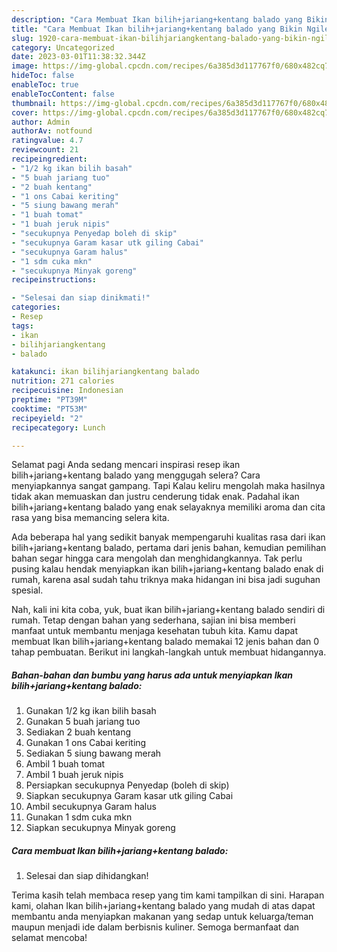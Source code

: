 ```yaml
---
description: "Cara Membuat Ikan bilih+jariang+kentang balado yang Bikin Ngiler, Buat Buka Puasa Enak"
title: "Cara Membuat Ikan bilih+jariang+kentang balado yang Bikin Ngiler, Buat Buka Puasa Enak"
slug: 1920-cara-membuat-ikan-bilihjariangkentang-balado-yang-bikin-ngiler-buat-buka-puasa-enak
category: Uncategorized
date: 2023-03-01T11:38:32.344Z
image: https://img-global.cpcdn.com/recipes/6a385d3d117767f0/680x482cq70/ikan-bilihjariangkentang-balado-foto-resep-utama.jpg
hideToc: false
enableToc: true
enableTocContent: false
thumbnail: https://img-global.cpcdn.com/recipes/6a385d3d117767f0/680x482cq70/ikan-bilihjariangkentang-balado-foto-resep-utama.jpg
cover: https://img-global.cpcdn.com/recipes/6a385d3d117767f0/680x482cq70/ikan-bilihjariangkentang-balado-foto-resep-utama.jpg
author: Admin
authorAv: notfound
ratingvalue: 4.7
reviewcount: 21
recipeingredient:
- "1/2 kg ikan bilih basah"
- "5 buah jariang tuo"
- "2 buah kentang"
- "1 ons Cabai keriting"
- "5 siung bawang merah"
- "1 buah tomat"
- "1 buah jeruk nipis"
- "secukupnya Penyedap boleh di skip"
- "secukupnya Garam kasar utk giling Cabai"
- "secukupnya Garam halus"
- "1 sdm cuka mkn"
- "secukupnya Minyak goreng"
recipeinstructions:

- "Selesai dan siap dinikmati!"
categories:
- Resep
tags:
- ikan
- bilihjariangkentang
- balado

katakunci: ikan bilihjariangkentang balado 
nutrition: 271 calories
recipecuisine: Indonesian
preptime: "PT39M"
cooktime: "PT53M"
recipeyield: "2"
recipecategory: Lunch

---
```



Selamat pagi Anda sedang mencari inspirasi resep ikan bilih+jariang+kentang balado yang menggugah selera? Cara menyiapkannya sangat gampang. Tapi Kalau keliru mengolah maka hasilnya tidak akan memuaskan dan justru cenderung tidak enak. Padahal ikan bilih+jariang+kentang balado yang enak selayaknya memiliki aroma dan cita rasa yang bisa memancing selera kita.




Ada beberapa hal yang sedikit banyak mempengaruhi kualitas rasa dari ikan bilih+jariang+kentang balado, pertama dari jenis bahan, kemudian pemilihan bahan segar hingga cara mengolah dan menghidangkannya. Tak perlu pusing kalau hendak menyiapkan ikan bilih+jariang+kentang balado enak di rumah, karena asal sudah tahu triknya maka hidangan ini bisa jadi suguhan spesial.


Nah, kali ini kita coba, yuk, buat ikan bilih+jariang+kentang balado sendiri di rumah. Tetap dengan bahan yang sederhana, sajian ini bisa memberi manfaat untuk membantu menjaga kesehatan tubuh kita. Kamu dapat membuat Ikan bilih+jariang+kentang balado memakai 12 jenis bahan dan 0 tahap pembuatan. Berikut ini langkah-langkah untuk membuat hidangannya.

<!--inarticleads1-->

##### Bahan-bahan dan bumbu yang harus ada untuk menyiapkan Ikan bilih+jariang+kentang balado:

1. Gunakan 1/2 kg ikan bilih basah
1. Gunakan 5 buah jariang tuo
1. Sediakan 2 buah kentang
1. Gunakan 1 ons Cabai keriting
1. Sediakan 5 siung bawang merah
1. Ambil 1 buah tomat
1. Ambil 1 buah jeruk nipis
1. Persiapkan secukupnya Penyedap (boleh di skip)
1. Siapkan secukupnya Garam kasar utk giling Cabai
1. Ambil secukupnya Garam halus
1. Gunakan 1 sdm cuka mkn
1. Siapkan secukupnya Minyak goreng




<!--inarticleads2-->

##### Cara membuat Ikan bilih+jariang+kentang balado:


1. Selesai dan siap dihidangkan!



Terima kasih telah membaca resep yang tim kami tampilkan di sini. Harapan kami, olahan Ikan bilih+jariang+kentang balado yang mudah di atas dapat membantu anda menyiapkan makanan yang sedap untuk keluarga/teman maupun menjadi ide dalam berbisnis kuliner. Semoga bermanfaat dan selamat mencoba!

